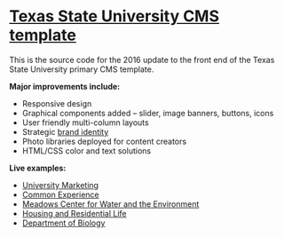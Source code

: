 # [Texas State University CMS template](http://edelstone.github.io/templates/)
This is the source code for the 2016 update to the front end of the Texas State University primary CMS template.

**Major improvements include:**
- Responsive design
- Graphical components added – slider, image banners, buttons, icons
- User friendly multi-column layouts
- Strategic [brand identity](http://styleguide.txstate.edu)
- Photo libraries deployed for content creators
- HTML/CSS color and text solutions

**Live examples:**
- [University Marketing](http://umarketing.txstate.edu)
- [Common Experience](http://www.txstate.edu/commonexperience)
- [Meadows Center for Water and the Environment](http://meadowscenter.txstate.edu)
- [Housing and Residential Life](http://reslife.txstate.edu)
- [Department of Biology](http://bio.txstate.edu)
